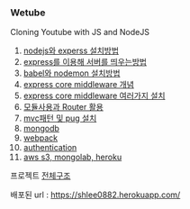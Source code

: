 ### Wetube

Cloning Youtube with JS and NodeJS

1. [nodejs와 experss 설치방법](/src/myNote/installNodeExpress.md)
2. [express를 이용해 서버를 띄우는방법 ](/src/myNote/handlingRoutesWithExpress.md)
3. [babel와 nodemon 설치방법](/src/myNote/BabelandNodemon.md)
4. [express core middleware 개념](/src/myNote/ExpressCoreMiddleware.md)
5. [express core middleware 여러가지 설치](/src/myNote/ExpressCoreMiddlewareInstallNPM.md)
6. [모듈사용과 Router 활용](/src/myNote/ExpressCoreRouting.md)
7. [mvc패턴 및 pug 설치](/src/myNote/mvcpattern1.md)
8. [mongodb](/src/myNote/mongoDB1.md)
9. [webpack](/src/myNote/webpack.md)
10. [authentication](/src/myNote/passport.md)
11. [aws s3, mongolab, heroku](/src/myNote/awsS3-multer.md)

프로젝트 [전체구조](/src/myNote/directoryTree.md)

배포된 url : https://shlee0882.herokuapp.com/




